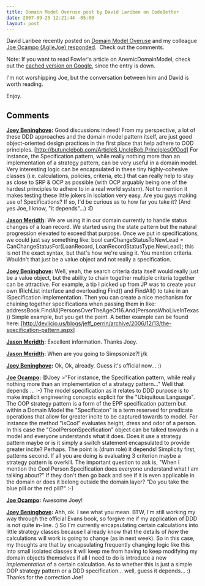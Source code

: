 ```yaml
---
title: Domain Model Overuse post by David Laribee on CodeBetter
date: 2007-09-25 12:21:44 -05:00
layout: post
---
```


David Laribee recently posted on [Domain Model Overuse](http://codebetter.com/blogs/david_laribee/archive/2007/09/24/domain-model-overuse.aspx) and my colleague [Joe Ocampo (AgileJoe) responded](http://codebetter.com/blogs/david_laribee/archive/2007/09/24/domain-model-overuse.aspx#comments).  Check out the comments.

Note: If you want to read Fowler's article on AnemicDomainModel, check out the [cached version on Google](http://64.233.169.104/search?q=cache:biq9rdhXyz4J:martinfowler.com/bliki/AnemicDomainModel.html+anemic+domain+model&hl=en&client=firefox-a&gl=us&strip=1), since the entry is down.

I'm not worshipping Joe, but the conversation between him and David is worth reading.

Enjoy.

## Comments

**[Joey Beninghove](#118 "2007-09-25 16:53:16"):** Good discussions indeed! From my perspective, a lot of these DDD approaches and the domain model pattern itself, are just good object-oriented design practices in the first place that help adhere to OOD principles. [http://butunclebob.com/ArticleS.UncleBob.PrinciplesOfOod] For instance, the Specification pattern, while really nothing more than an implementation of a strategy pattern, can be very useful in a domain model. Very interesting logic can be encapsulated in these tiny highly-cohesive classes (i.e. calculations, policies, criteria, etc.) that can really help to stay as close to SRP & OCP as possible (with OCP arguably being one of the hardest principles to adhere to in a real world system). Not to mention it makes testing these little jokers in isolation very easy. Are you guys making use of Specifications? If so, I'd be curious as to how far you take it? (And yes Joe, I know, "it depends"...) :D

**[Jason Meridth](#119 "2007-09-25 17:08:12"):** We are using it in our domain currently to handle status changes of a loan record. We started using the state pattern but the natural progression elevated to exceed that purpose. Once we put in specifications, we could just say something like: bool canChangeStatusToNewLead = CanChangeStatusFor(LoanRecord, LoanRecordStatusType.NewLead); this is not the exact syntax, but that's how we're using it. You mention criteria. Wouldn't that just be a value object and not really a specification.

**[Joey Beninghove](#120 "2007-09-25 17:17:50"):** Well, yeah, the search criteria data itself would really just be a value object, but the ability to chain together multiple criteria together can be attractive. For example, a tip I picked up from JP was to create your own IRichList interface and overloading Find() and FindAll() to take in an ISpecification implementation. Then you can create a nice mechanism for chaining together specifications when passing them in like: addressBook.FindAll(PersonsOverTheAgeOf16.And(PersonsWhoLiveInTexas)) Simple example, but you get the point. A better example can be found here: [http://devlicio.us/blogs/jeff_perrin/archive/2006/12/13/the-specification-pattern.aspx]

**[Jason Meridth](#121 "2007-09-25 17:27:39"):** Excellent information. Thanks Joey.

**[Jason Meridth](#122 "2007-09-25 17:28:11"):** When are you going to Simpsonize?! j/k

**[Joey Beninghove](#123 "2007-09-25 17:52:24"):** Ok, Ok, already. Guess it's official now... :)

**[Joe Ocampo](#124 "2007-09-25 18:09:25"):** @Joey >"For instance, the Specification pattern, while really nothing more than an implementation of a strategy pattern..." Well that depends ... :-) The model specification as it relates to DDD purpose is to make implicit engineering concepts explicit for the "Ubiquitous Language". The OOP strategy pattern is a form of the EPP specification pattern but within a Domain Model the "Specificaton" is a term reserved for predicate operations that allow for greater incite to be captured towards to model. For instance the method "isCool" evaluates height, dress and odor of a person. In this case the "CoolPersonSpecification" object can be talked towards in a model and everyone understands what it does. Does it use a strategy pattern maybe or is it simply a switch statement encapsulated to provide greater incite? Perhaps. The point is (drum role) it depends! Simplicity first, patterns second. If all you are doing is evaluating 3 criterion maybe a strategy pattern is overkill. The important question to ask is, "When I mention the Cool Person Specification does everyone understand what I am talking about?" If they don't then go back and see if it is even applicable in the domain or does it belong outside the domain layer? "Do you take the blue pill or the red pill?" :-)

**[Joe Ocampo](#125 "2007-09-25 18:23:15"):** Awesome Joey!

**[Joey Beninghove](#126 "2007-09-25 18:24:24"):** Ahh, ok. I see what you mean. BTW, I'm still working my way through the official Evans book, so forgive me if my application of DDD is not quite in-line. :) So I'm currently encapsulating certain calculations into little strategy classes because I already know that the details of *how* the calculations will work is going to change (as in next week). So in this case, my thoughts are that by encapsulating frequently changing logic like this into small isolated classes it will keep me from having to keep modifying my domain objects themselves if all I need to do is introduce a new *implementation* of a certain calculation. As to whether this is just a simple OOP strategy pattern or a DDD specification... well, guess it depends... :) Thanks for the correction Joe!


